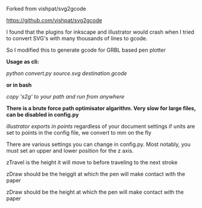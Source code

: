 Forked from vishpat/svg2gcode

https://github.com/vishpat/svg2gcode

I found that the plugins for inkscape and illustrator would crash when I tried to convert SVG's with many thousands of lines to gcode. 

So I modified this to generate gcode for GRBL based pen plotter

**Usage as cli:**

_python convert.py source.svg destination.gcode_

**or in bash**

_copy 's2g' to your path and run from anywhere_

**There is a brute force path optimisator algarithm. Very slow for large files, can be disabled in config.py**

*illustrator exports in points* regardless of your document settings
if units are set to points in the config file, we convert to mm on the fly

There are various settings you can change in config.py. Most notably, you must set an upper and lower position for the z axis.

zTravel is the height it will move to before traveling to the next stroke

zDraw should be the heiggit at which the pen will make contact with the paper

zDraw should be the height at which the pen will make contact with the paper

